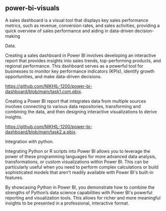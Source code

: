 ## power-bi-visuals
A sales dashboard is a visual tool that displays key sales performance metrics, such as revenue, conversion rates, and sales activities, providing a quick overview of sales performance and aiding in data-driven decision-making



Data.


Creating a sales dashboard in Power BI involves developing an interactive report that provides insights into sales trends, top-performing products, and regional performance. This dashboard serves as a powerful tool for businesses to monitor key performance indicators (KPIs), identify growth opportunities, and make data-driven decisions.



https://github.com/NIKHIL-1200/power-bi-dashboard/blob/main/task1.com.pbix.



Creating a Power BI report that integrates data from multiple sources involves connecting to various data repositories, transforming and combining the data, and then designing interactive visualizations to derive insights. 


https://github.com/NIKHIL-1200/power-bi-dashboard/blob/main/task2.a.pbix.

Integration with python.

Integrating Python or R scripts into Power BI allows you to leverage the power of these programming languages for more advanced data analysis, transformations, or custom visualizations within Power BI. This can be particularly useful when you need to perform complex calculations or build sophisticated models that aren't readily available with Power BI's built-in features.



By showcasing Python in Power BI, you demonstrate how to combine the strengths of Python’s data science capabilities with Power BI's powerful reporting and visualization tools. This allows for richer and more meaningful insights to be presented in a professional, interactive format.




